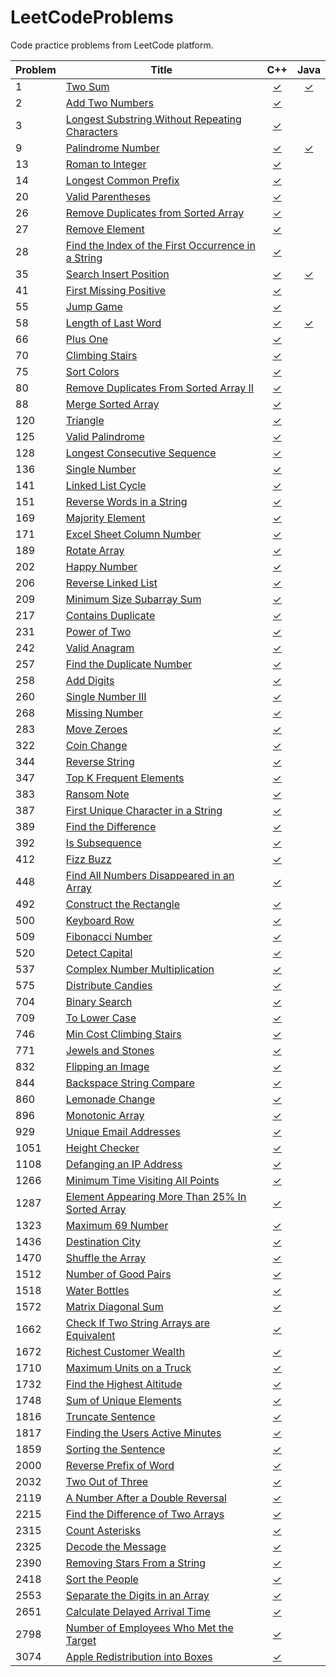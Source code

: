 # LeetCodeProblems
Code practice problems from LeetCode platform.

| Problem | Title | C++ | Java |
|---------|-------|:---:|:----:|
| 1     | [Two Sum](https://leetcode.com/problems/two-sum/)                          | [✓](https://github.com/reyesvictor1/LeetCodeProblems/blob/main/00001-two-sum/main.cpp)      | [✓](https://github.com/reyesvictor1/LeetCodeProblems/blob/main/00001-two-sum/Solution.java) |
| 2     | [Add Two Numbers](https://leetcode.com/problems/add-two-numbers/)          | [✓](https://github.com/reyesvictor1/LeetCodeProblems/blob/main/00002-add-two-numbers/main.cpp)      | |
| 3     | [Longest Substring Without Repeating Characters](https://leetcode.com/problems/longest-substring-without-repeating-characters/) | [✓](https://github.com/reyesvictor1/LeetCodeProblems/blob/main/00003-longest-substring-without-repeating-characters/main.cpp)      | |
| 9     | [Palindrome Number](https://leetcode.com/problems/palindrome-number/)      | [✓](https://github.com/reyesvictor1/LeetCodeProblems/blob/main/00009-palindrome-number/main.cpp)      | [✓](https://github.com/reyesvictor1/LeetCodeProblems/blob/main/00009-palindrome-number/Solution.java) |
| 13    | [Roman to Integer](https://leetcode.com/problems/roman-to-integer/)      | [✓](https://github.com/reyesvictor1/LeetCodeProblems/blob/main/00013-roman-to-integer/main.cpp)      | |
| 14    | [Longest Common Prefix](https://leetcode.com/problems/longest-common-prefix/)    | [✓](https://github.com/reyesvictor1/LeetCodeProblems/blob/main/00014-longest-common-prefix/main.cpp)      | |
| 20    | [Valid Parentheses](https://leetcode.com/problems/valid-parentheses/)    | [✓](https://github.com/reyesvictor1/LeetCodeProblems/blob/main/00020-valid-parentheses/main.cpp)      | |
| 26    | [Remove Duplicates from Sorted Array](https://leetcode.com/problems/remove-duplicates-from-sorted-array/)      | [✓](https://github.com/reyesvictor1/LeetCodeProblems/blob/main/00026-remove-duplicates-from-sorted-array/main.cpp)      | |
| 27    | [Remove Element](https://leetcode.com/problems/remove-element/)             | [✓](https://github.com/reyesvictor1/LeetCodeProblems/blob/main/00027-remove-element/main.cpp)      | |
| 28    | [Find the Index of the First Occurrence in a String](https://leetcode.com/problems/find-the-index-of-the-first-occurrence-in-a-string/)                 | [✓](https://github.com/reyesvictor1/LeetCodeProblems/blob/main/00028-find-the-index-of-the-first-occurrence-in-a-string/main.cpp)      | |
| 35    | [Search Insert Position](https://leetcode.com/problems/search-insert-position/)      | [✓](https://github.com/reyesvictor1/LeetCodeProblems/blob/main/00035-search-insert-position/main.cpp)      | [✓](https://github.com/reyesvictor1/LeetCodeProblems/blob/main/00035-search-insert-position/Solution.java) |
| 41    | [First Missing Positive](https://leetcode.com/problems/first-missing-positive/)      | [✓](https://github.com/reyesvictor1/LeetCodeProblems/blob/main/00041-first-missing-positive/main.cpp)  | |
| 55    | [Jump Game](https://leetcode.com/problems/jump-game/)                          | [✓](https://github.com/reyesvictor1/LeetCodeProblems/blob/main/00055-jump-game/main.cpp)      | |
| 58    | [Length of Last Word](https://leetcode.com/problems/length-of-last-word/)                 |  [✓](https://github.com/reyesvictor1/LeetCodeProblems/blob/main/00058-length-of-last-word/main.cpp)      | [✓](https://github.com/reyesvictor1/LeetCodeProblems/blob/main/00058-length-of-last-word/Solution.java) |
| 66    | [Plus One](https://leetcode.com/problems/plus-one/)                          | [✓](https://github.com/reyesvictor1/LeetCodeProblems/blob/main/00066-plus-one/main.cpp)      | |
| 70    | [Climbing Stairs](https://leetcode.com/problems/climbing-stairs/)                      | [✓](https://github.com/reyesvictor1/LeetCodeProblems/blob/main/00070-climbing-stairs/main.cpp)      | |
| 75    | [Sort Colors](https://leetcode.com/problems/sort-colors/)                              | [✓](https://github.com/reyesvictor1/LeetCodeProblems/blob/main/00075-sort-colors/main.cpp)      | |
| 80    | [Remove Duplicates From Sorted Array II](https://leetcode.com/problems/remove-duplicates-from-sorted-array-ii) | [✓](https://github.com/reyesvictor1/LeetCodeProblems/blob/main/00080-remove-duplicates-from-sorted-array-ii/main.cpp)      | |
| 88    | [Merge Sorted Array](https://leetcode.com/problems/merge-sorted-array)                 | [✓](https://github.com/reyesvictor1/LeetCodeProblems/blob/main/00088-merge-sorted-array/main.cpp)      | |
| 120   | [Triangle](https://leetcode.com/problems/triangle/)                                    | [✓](https://github.com/reyesvictor1/LeetCodeProblems/blob/main/00120-triangle/main.cpp)      | |
| 125   | [Valid Palindrome](https://leetcode.com/problems/valid-palindrome/)                    | [✓](https://github.com/reyesvictor1/LeetCodeProblems/blob/main/00125-valid-palindrome/main.cpp)      | |
| 128   | [Longest Consecutive Sequence](https://leetcode.com/problems/longest-consecutive-sequence/) | [✓](https://github.com/reyesvictor1/LeetCodeProblems/blob/main/00128-longest-consecutive-sequence/main.cpp)| |
| 136   | [Single Number](https://leetcode.com/problems/single-number/)                          | [✓](https://github.com/reyesvictor1/LeetCodeProblems/blob/main/00136-single-number/main.cpp)      | |
| 141   | [Linked List Cycle](https://leetcode.com/problems/linked-list-cycle/)                  | [✓](https://github.com/reyesvictor1/LeetCodeProblems/blob/main/00141-linked-list-cycle/main.cpp)      | |
| 151   | [Reverse Words in a String](https://leetcode.com/problems/reverse-words-in-a-string/)  | [✓](https://github.com/reyesvictor1/LeetCodeProblems/blob/main/00151-reverse-words-in-a-string/main.cpp)   | |
| 169   | [Majority Element](https://leetcode.com/problems/majority-element/)                    | [✓](https://github.com/reyesvictor1/LeetCodeProblems/blob/main/00169-majority-element/main.cpp)      | |
| 171   | [Excel Sheet Column Number](https://leetcode.com/problems/excel-sheet-column-number/)  | [✓](https://github.com/reyesvictor1/LeetCodeProblems/blob/main/00171-excel-sheet-column-number/main.cpp)      | |
| 189   | [Rotate Array](https://leetcode.com/problems/rotate-array/)                            | [✓](https://github.com/reyesvictor1/LeetCodeProblems/blob/main/00189-rotate-array/main.cpp)      | |
| 202   | [Happy Number](https://leetcode.com/problems/happy-number/)                            | [✓](https://github.com/reyesvictor1/LeetCodeProblems/blob/main/00202-happy-number/main.cpp)      | |
| 206   | [Reverse Linked List](https://leetcode.com/problems/reverse-linked-list/)              | [✓](https://github.com/reyesvictor1/LeetCodeProblems/blob/main/00206-reverse-linked-list/main.cpp)      | |
| 209   | [Minimum Size Subarray Sum](https://leetcode.com/problems/minimum-size-subarray-sum/)  | [✓](https://github.com/reyesvictor1/LeetCodeProblems/blob/main/00209-minimum-size-subarray-sum/main.cpp) | |
| 217   | [Contains Duplicate](https://leetcode.com/problems/contains-duplicate/)                | [✓](https://github.com/reyesvictor1/LeetCodeProblems/blob/main/00217-contains-duplicate/main.cpp)      | |
| 231   | [Power of Two](https://leetcode.com/problems/power-of-two/)                          | [✓](https://github.com/reyesvictor1/LeetCodeProblems/blob/main/00231-power-of-two/main.cpp)      | |
| 242   | [Valid Anagram](https://leetcode.com/problems/valid-anagram/)                          | [✓](https://github.com/reyesvictor1/LeetCodeProblems/blob/main/00242-valid-anagram/main.cpp)      | |
| 257   | [Find the Duplicate Number](https://leetcode.com/problems/find-the-duplicate-number/)  | [✓](https://github.com/reyesvictor1/LeetCodeProblems/blob/main/00257-find-the-duplicate-number/main.cpp)   | |
| 258   | [Add Digits](https://leetcode.com/problems/add-digits/)                                | [✓](https://github.com/reyesvictor1/LeetCodeProblems/blob/main/00258-add-digits/main.cpp)      | |
| 260   | [Single Number III](https://leetcode.com/problems/single-number-iii/)                  | [✓](https://github.com/reyesvictor1/LeetCodeProblems/blob/main/00260-single-number-iii/main.cpp)      | |
| 268   | [Missing Number](https://leetcode.com/problems/missing-number/)                        | [✓](https://github.com/reyesvictor1/LeetCodeProblems/blob/main/00268-missing-number/main.cpp)      | |
| 283   | [Move Zeroes](https://leetcode.com/problems/move-zeroes/)                              | [✓](https://github.com/reyesvictor1/LeetCodeProblems/blob/main/00283-move-zeroes/main.cpp)      | |
| 322   | [Coin Change](https://leetcode.com/problems/coin-change/)                              | [✓](https://github.com/reyesvictor1/LeetCodeProblems/blob/main/00322-coin-change/main.cpp)      | |
| 344   | [Reverse String](https://leetcode.com/problems/reverse-string/)                        | [✓](https://github.com/reyesvictor1/LeetCodeProblems/blob/main/00344-reverse-string/main.cpp)      | |
| 347   | [Top K Frequent Elements](https://leetcode.com/problems/top-k-frequent-elements/)      | [✓](https://github.com/reyesvictor1/LeetCodeProblems/blob/main/00347-top-k-frequent-elements/main.cpp)      | |
| 383   | [Ransom Note](https://leetcode.com/problems/ransom-note/)                              | [✓](https://github.com/reyesvictor1/LeetCodeProblems/blob/main/00383-ransom-note/main.cpp)      | |
| 387   | [First Unique Character in a String](https://leetcode.com/problems/first-unique-character-in-a-string/)| [✓](https://github.com/reyesvictor1/LeetCodeProblems/blob/main/00387-first-unique-character-in-a-string/main.cpp)      | |
| 389   | [Find the Difference](https://leetcode.com/problems/find-the-difference/)              | [✓](https://github.com/reyesvictor1/LeetCodeProblems/blob/main/00389-find-the-difference/main.cpp)      | |
| 392   | [Is Subsequence](https://leetcode.com/problems/is-subsequence/)                        | [✓](https://github.com/reyesvictor1/LeetCodeProblems/blob/main/00392-is-subsequence/main.cpp)      | |
| 412   | [Fizz Buzz](https://leetcode.com/problems/fizz-buzz/)                                  | [✓](https://github.com/reyesvictor1/LeetCodeProblems/blob/main/00412-fizz-buzz/main.cpp)      | |
| 448   | [Find All Numbers Disappeared in an Array](https://leetcode.com/problems/find-all-numbers-disappeared-in-an-array/)  | [✓](https://github.com/reyesvictor1/LeetCodeProblems/blob/main/00448-find-all-numbers-disappeared-in-an-array/main.cpp)   | |
| 492   | [Construct the Rectangle](https://leetcode.com/problems/construct-the-rectangle/)      | [✓](https://github.com/reyesvictor1/LeetCodeProblems/blob/main/00492-construct-the-rectangle/main.cpp)      | |
| 500   | [Keyboard Row](https://leetcode.com/problems/keyboard-row/)                            | [✓](https://github.com/reyesvictor1/LeetCodeProblems/blob/main/00500-keyboard-row/main.cpp)      | |
| 509   | [Fibonacci Number](https://leetcode.com/problems/fibonacci-number/)                    | [✓](https://github.com/reyesvictor1/LeetCodeProblems/blob/main/00509-fibonacci-number/main.cpp)      | |
| 520   | [Detect Capital](https://leetcode.com/problems/detect-capital/)                        | [✓](https://github.com/reyesvictor1/LeetCodeProblems/blob/main/00520-detect-capital/main.cpp)      | |
| 537   | [Complex Number Multiplication](https://leetcode.com/problems/complex-number-multiplication/) | [✓](https://github.com/reyesvictor1/LeetCodeProblems/blob/main/00537-complex-number-multiplication/main.cpp)   | |
| 575   | [Distribute Candies](https://leetcode.com/problems/distribute-candies/)                | [✓](https://github.com/reyesvictor1/LeetCodeProblems/blob/main/00575-distribute-candies/main.cpp)      | |
| 704   | [Binary Search](https://leetcode.com/problems/binary-search/)                          | [✓](https://github.com/reyesvictor1/LeetCodeProblems/blob/main/00704-binary-search/main.cpp)      | |
| 709   | [To Lower Case](https://leetcode.com/problems/to-lower-case/)                          | [✓](https://github.com/reyesvictor1/LeetCodeProblems/blob/main/00709-to-lower-case/main.cpp)      | |
| 746   | [Min Cost Climbing Stairs](https://leetcode.com/problems/min-cost-climbing-stairs/)    | [✓](https://github.com/reyesvictor1/LeetCodeProblems/blob/main/00746-min-cost-climbing-stairs/main.cpp)      | |
| 771   | [Jewels and Stones](https://leetcode.com/problems/jewels-and-stones/)                  | [✓](https://github.com/reyesvictor1/LeetCodeProblems/blob/main/00771-jewels-and-stones/main.cpp)      | |
| 832   | [Flipping an Image](https://leetcode.com/problems/flipping-an-image/)                  | [✓](https://github.com/reyesvictor1/LeetCodeProblems/blob/main/00832-flipping-an-image/main.cpp)      | |
| 844   | [Backspace String Compare](https://leetcode.com/problems/backspace-string-compare/)    | [✓](https://github.com/reyesvictor1/LeetCodeProblems/blob/main/00844-backspace-string-compare/main.cpp)      | |
| 860   | [Lemonade Change](https://leetcode.com/problems/lemonade-change/)                      | [✓](https://github.com/reyesvictor1/LeetCodeProblems/blob/main/00860-lemonade-change/main.cpp)      | |
| 896   | [Monotonic Array](https://leetcode.com/problems/monotonic-array/)                      | [✓](https://github.com/reyesvictor1/LeetCodeProblems/blob/main/00896-monotonic-array/main.cpp)      | |
| 929   | [Unique Email Addresses](https://leetcode.com/problems/unique-email-addresses/)        | [✓](https://github.com/reyesvictor1/LeetCodeProblems/blob/main/00929-unique-email-addresses/main.cpp) | |
| 1051  | [Height Checker](https://leetcode.com/problems/height-checker/)                        | [✓](https://github.com/reyesvictor1/LeetCodeProblems/blob/main/01051-height-checker/main.cpp)      | |
| 1108  | [Defanging an IP Address](https://leetcode.com/problems/defanging-an-ip-address/)      | [✓](https://github.com/reyesvictor1/LeetCodeProblems/blob/main/01108-defanging-an-ip-address/main.cpp)      | |
| 1266  | [Minimum Time Visiting All Points](https://leetcode.com/problems/minimum-time-visiting-all-points/) | [✓](https://github.com/reyesvictor1/LeetCodeProblems/blob/main/01266-minimum-time-visiting-all-points/main.cpp)   | |
| 1287  | [Element Appearing More Than 25% In Sorted Array](https://leetcode.com/problems/element-appearing-more-than-25-in-sorted-array/) | [✓](https://github.com/reyesvictor1/LeetCodeProblems/blob/main/01287-element-appearing-more-than-25-in-sorted-array/main.cpp) | |
| 1323  | [Maximum 69 Number](https://leetcode.com/problems/maximum-69-number/)                  | [✓](https://github.com/reyesvictor1/LeetCodeProblems/blob/main/01323-maximum-69-number/main.cpp) | |
| 1436  | [Destination City](https://leetcode.com/problems/destination-city/)                    | [✓](https://github.com/reyesvictor1/LeetCodeProblems/blob/main/01436-destination-city/main.cpp) | |
| 1470  | [Shuffle the Array](https://leetcode.com/problems/shuffle-the-array/)                  | [✓](https://github.com/reyesvictor1/LeetCodeProblems/blob/main/01470-shuffle-the-array/main.cpp) | |
| 1512  | [Number of Good Pairs](https://leetcode.com/problems/number-of-good-pairs/)            | [✓](https://github.com/reyesvictor1/LeetCodeProblems/blob/main/01512-number-of-good-pairs/main.cpp) | |
| 1518  | [Water Bottles](https://leetcode.com/problems/water-bottles/)                          | [✓](https://github.com/reyesvictor1/LeetCodeProblems/blob/main/01518-water-bottles/main.cpp) | |
| 1572  | [Matrix Diagonal Sum](https://leetcode.com/problems/matrix-diagonal-sum/)              | [✓](https://github.com/reyesvictor1/LeetCodeProblems/blob/main/01572-matrix-diagonal-sum/main.cpp) | |
| 1662  | [Check If Two String Arrays are Equivalent](https://leetcode.com/problems/check-if-two-string-arrays-are-equivalent/) | [✓](https://github.com/reyesvictor1/LeetCodeProblems/blob/main/01662-check-if-two-string-arrays-are-equivalent/main.cpp) | |
| 1672  | [Richest Customer Wealth](https://leetcode.com/problems/richest-customer-wealth/) | [✓](https://github.com/reyesvictor1/LeetCodeProblems/blob/main/01672-richest-customer-wealth/main.cpp) | |
| 1710  | [Maximum Units on a Truck](https://leetcode.com/problems/maximum-units-on-a-truck/)    | [✓](https://github.com/reyesvictor1/LeetCodeProblems/blob/main/01710-maximum-units-on-a-truck/main.cpp)      | |
| 1732  | [Find the Highest Altitude](https://leetcode.com/problems/find-the-highest-altitude/)  | [✓](https://github.com/reyesvictor1/LeetCodeProblems/blob/main/01732-find-the-highest-altitude/main.cpp)      | |
| 1748  | [Sum of Unique Elements](https://leetcode.com/problems/sum-of-unique-elements/)        | [✓](https://github.com/reyesvictor1/LeetCodeProblems/blob/main/01748-sum-of-unique-elements/main.cpp)      | |
| 1816  | [Truncate Sentence](https://leetcode.com/problems/truncate-sentence/)                  | [✓](https://github.com/reyesvictor1/LeetCodeProblems/blob/main/01816-truncate-sentence/main.cpp)      | |
| 1817  | [Finding the Users Active Minutes](https://leetcode.com/problems/finding-the-users-active-minutes/) | [✓](https://github.com/reyesvictor1/LeetCodeProblems/blob/main/01817-finding-the-users-active-minutes/main.cpp)   | |
| 1859  | [Sorting the Sentence](https://leetcode.com/problems/sorting-the-sentence/)            | [✓](https://github.com/reyesvictor1/LeetCodeProblems/blob/main/01859-sorting-the-sentence/main.cpp)      | |
| 2000  | [Reverse Prefix of Word](https://leetcode.com/problems/reverse-prefix-of-word/)        | [✓](https://github.com/reyesvictor1/LeetCodeProblems/blob/main/02000-reverse-prefix-of-word/main.cpp)      | |
| 2032  | [Two Out of Three](https://leetcode.com/problems/two-out-of-three/)                    | [✓](https://github.com/reyesvictor1/LeetCodeProblems/blob/main/02032-two-out-of-three/main.cpp)      | |
| 2119  | [A Number After a Double Reversal](https://leetcode.com/problems/a-number-after-a-double-reversal/) | [✓](https://github.com/reyesvictor1/LeetCodeProblems/blob/main/02119-a-number-after-a-double-reversal/main.cpp)      | |
| 2215  | [Find the Difference of Two Arrays](https://leetcode.com/problems/find-the-difference-of-two-arrays/) | [✓](https://github.com/reyesvictor1/LeetCodeProblems/blob/main/02215-find-the-difference-of-two-arrays/main.cpp)| |
| 2315  | [Count Asterisks](https://leetcode.com/problems/count-asterisks/)                      | [✓](https://github.com/reyesvictor1/LeetCodeProblems/blob/main/02315-count-asterisks/main.cpp)| |
| 2325  | [Decode the Message](https://leetcode.com/problems/decode-the-message/)                | [✓](https://github.com/reyesvictor1/LeetCodeProblems/blob/main/02325-decode-the-message/main.cpp)| |
| 2390  | [Removing Stars From a String](https://leetcode.com/problems/removing-stars-from-a-string/)|[✓](https://github.com/reyesvictor1/LeetCodeProblems/blob/main/02390-removing-stars-from-a-string/main.cpp)| |
| 2418  | [Sort the People](https://leetcode.com/problems/sort-the-people/)                      | [✓](https://github.com/reyesvictor1/LeetCodeProblems/blob/main/02418-sort-the-people/main.cpp)      | |
| 2553  | [Separate the Digits in an Array](https://leetcode.com/problems/separate-the-digits-in-an-array/)     | [✓](https://github.com/reyesvictor1/LeetCodeProblems/blob/main/02553-separate-the-digits-in-an-array/main.cpp)      | |
| 2651  | [Calculate Delayed Arrival Time](https://leetcode.com/problems/calculate-delayed-arrival-time/)     | [✓](https://github.com/reyesvictor1/LeetCodeProblems/blob/main/02651-calculate-delayed-arrival-time/main.cpp)      | |
| 2798  | [Number of Employees Who Met the Target](https://https://leetcode.com/problems/number-of-employees-who-met-the-target/)     | [✓](https://github.com/reyesvictor1/LeetCodeProblems/blob/main/02798-number-of-employees-who-met-the-target/main.cpp)      | |
| 3074  | [Apple Redistribution into Boxes](https://leetcode.com/problems/apple-redistribution-into-boxes/)     | [✓](https://github.com/reyesvictor1/LeetCodeProblems/blob/main/03074-apple-redistribution-into-boxes/main.cpp)      | |
